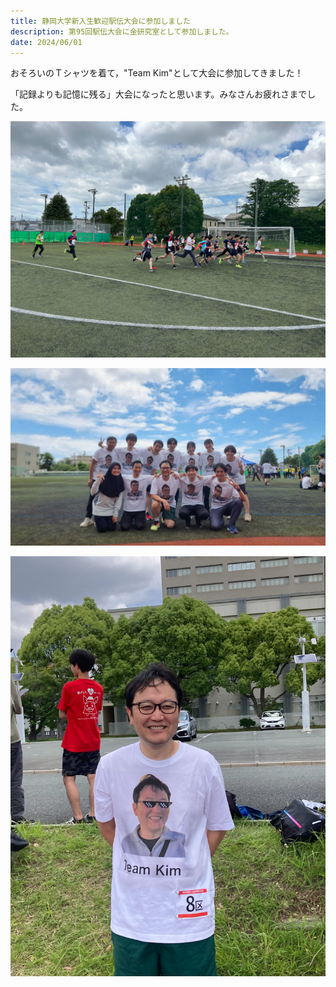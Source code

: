 ```yaml
---
title: 静岡大学新入生歓迎駅伝大会に参加しました
description: 第95回駅伝大会に金研究室として参加しました。
date: 2024/06/01
---
```


おそろいのＴシャツを着て，"Team Kim"として大会に参加してきました！

「記録よりも記憶に残る」大会になったと思います。みなさんお疲れさまでした。
 


![ekiden1](/img/2024ekiden1.jpg)

![ekiden2](/img/2024ekiden2.jpg)

![ekiden3](/img/2024ekiden3.jpg)
